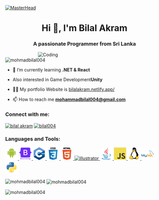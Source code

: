 [![MasterHead](https://user-images.githubusercontent.com/76880102/157709681-304db8cb-e8b8-46b3-93a5-d37d4f40c698.PNG)](https://rishavchanda.io)
<h1 align="center">Hi 👋, I'm Bilal Akram</h1>
<h3 align="center">A passionate Programmer from Sri Lanka</h3>
<img align = "right" alt = "Coding" width = "400" src = "https://cdn.dribbble.com/users/1708950/screenshots/4188877/developer_med.gif">

<p align="left"> <img src="https://komarev.com/ghpvc/?username=mohmadbilal004&label=Profile%20views&color=0e75b6&style=flat" alt="mohmadbilal004" /> </p>

- 🌱 I’m currently learning **.NET & React**
-  Also interested in Game Development**Unity**

- 👨‍💻 My portfolio Website is [bilalakram.netlify.app/](bilalakram.netlify.app/)

- 📫 How to reach me **mohammadbilal004@gmail.com**

<h3 align="left">Connect with me:</h3>
<p align="left">
<a href="https://linkedin.com/in/bilal akram" target="blank"><img align="center" src="https://raw.githubusercontent.com/rahuldkjain/github-profile-readme-generator/master/src/images/icons/Social/linked-in-alt.svg" alt="bilal akram" height="30" width="40" /></a>
<a href="https://www.hackerrank.com/bilal004" target="blank"><img align="center" src="https://raw.githubusercontent.com/rahuldkjain/github-profile-readme-generator/master/src/images/icons/Social/hackerrank.svg" alt="bilal004" height="30" width="40" /></a>
</p>

<h3 align="left">Languages and Tools:</h3>
<p align="left"> <a href="https://developer.android.com" target="_blank" rel="noreferrer"> <img src="https://raw.githubusercontent.com/devicons/devicon/master/icons/android/android-original-wordmark.svg" alt="android" width="40" height="40"/> </a> <a href="https://getbootstrap.com" target="_blank" rel="noreferrer"> <img src="https://raw.githubusercontent.com/devicons/devicon/master/icons/bootstrap/bootstrap-plain-wordmark.svg" alt="bootstrap" width="40" height="40"/> </a> <a href="https://www.w3schools.com/cpp/" target="_blank" rel="noreferrer"> <img src="https://raw.githubusercontent.com/devicons/devicon/master/icons/cplusplus/cplusplus-original.svg" alt="cplusplus" width="40" height="40"/> </a> <a href="https://www.w3schools.com/css/" target="_blank" rel="noreferrer"> <img src="https://raw.githubusercontent.com/devicons/devicon/master/icons/css3/css3-original-wordmark.svg" alt="css3" width="40" height="40"/> </a> <a href="https://www.w3.org/html/" target="_blank" rel="noreferrer"> <img src="https://raw.githubusercontent.com/devicons/devicon/master/icons/html5/html5-original-wordmark.svg" alt="html5" width="40" height="40"/> </a> <a href="https://www.adobe.com/in/products/illustrator.html" target="_blank" rel="noreferrer"> <img src="https://www.vectorlogo.zone/logos/adobe_illustrator/adobe_illustrator-icon.svg" alt="illustrator" width="40" height="40"/> </a> <a href="https://www.java.com" target="_blank" rel="noreferrer"> <img src="https://raw.githubusercontent.com/devicons/devicon/master/icons/java/java-original.svg" alt="java" width="40" height="40"/> </a> <a href="https://developer.mozilla.org/en-US/docs/Web/JavaScript" target="_blank" rel="noreferrer"> <img src="https://raw.githubusercontent.com/devicons/devicon/master/icons/javascript/javascript-original.svg" alt="javascript" width="40" height="40"/> </a> <a href="https://www.linux.org/" target="_blank" rel="noreferrer"> <img src="https://raw.githubusercontent.com/devicons/devicon/master/icons/linux/linux-original.svg" alt="linux" width="40" height="40"/> </a> <a href="https://www.mysql.com/" target="_blank" rel="noreferrer"> <img src="https://raw.githubusercontent.com/devicons/devicon/master/icons/mysql/mysql-original-wordmark.svg" alt="mysql" width="40" height="40"/> </a> <a href="https://www.python.org" target="_blank" rel="noreferrer"> <img src="https://raw.githubusercontent.com/devicons/devicon/master/icons/python/python-original.svg" alt="python" width="40" height="40"/> </a> </p>

<p><img align="left" src="https://github-readme-stats.vercel.app/api/top-langs?username=mohmadbilal004&show_icons=true&locale=en&layout=compact" alt="mohmadbilal004" /></p>

<p>&nbsp;<img align="center" src="https://github-readme-stats.vercel.app/api?username=mohmadbilal004&show_icons=true&locale=en" alt="mohmadbilal004" /></p>

<p><img align="center" src="https://github-readme-streak-stats.herokuapp.com/?user=mohmadbilal004&" alt="mohmadbilal004" /></p>
